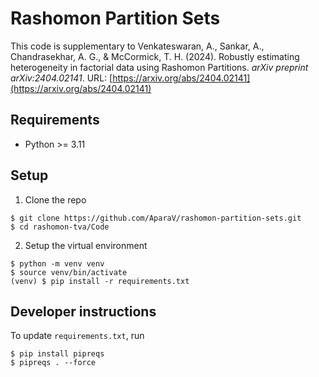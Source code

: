 # Rashomon Partition Sets 

This code is supplementary to Venkateswaran, A., Sankar, A., Chandrasekhar, A. G., & McCormick, T. H. (2024). Robustly estimating heterogeneity in factorial data using Rashomon Partitions. _arXiv preprint arXiv:2404.02141_. URL: [https://arxiv.org/abs/2404.02141](https://arxiv.org/abs/2404.02141)

## Requirements

- Python >= 3.11

## Setup

1. Clone the repo
```
$ git clone https://github.com/AparaV/rashomon-partition-sets.git
$ cd rashomon-tva/Code
```

2. Setup the virtual environment
```
$ python -m venv venv
$ source venv/bin/activate
(venv) $ pip install -r requirements.txt
```

## Developer instructions

To update `requirements.txt`, run
```
$ pip install pipreqs
$ pipreqs . --force
```
